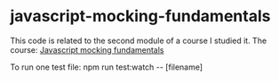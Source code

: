 # javascript-mocking-fundamentals
This code is related to the second module of a course I studied it.
The course: [Javascript mocking fundamentals](https://testingjavascript.com/courses/javascript-mocking-fundamentals)

To run one test file: npm run test:watch -- [filename] 